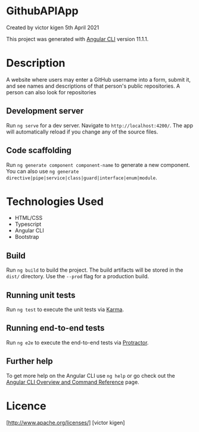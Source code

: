 # GithubAPIApp

Created by victor kigen 5th April 2021

This project was generated with [Angular CLI](https://github.com/angular/angular-cli) version 11.1.1.

# Description

A website where users may enter a GitHub username into a form, submit it, and see names and descriptions of that person's public repositories. A person can also look for repositories

## Development server

Run `ng serve` for a dev server. Navigate to `http://localhost:4200/`. The app will automatically reload if you change any of the source files.

## Code scaffolding

Run `ng generate component component-name` to generate a new component. You can also use `ng generate directive|pipe|service|class|guard|interface|enum|module`.

# Technologies Used

- HTML/CSS
- Typescript
- Angular CLI
- Bootstrap

## Build

Run `ng build` to build the project. The build artifacts will be stored in the `dist/` directory. Use the `--prod` flag for a production build.

## Running unit tests

Run `ng test` to execute the unit tests via [Karma](https://karma-runner.github.io).

## Running end-to-end tests

Run `ng e2e` to execute the end-to-end tests via [Protractor](http://www.protractortest.org/).

## Further help

To get more help on the Angular CLI use `ng help` or go check out the [Angular CLI Overview and Command Reference](https://angular.io/cli) page.

# Licence

[http://www.apache.org/licenses/] [victor kigen]